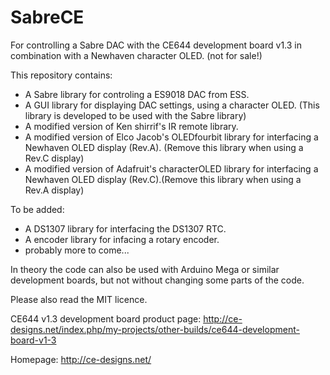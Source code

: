SabreCE
=======

For controlling a Sabre DAC with the CE644 development board v1.3 in combination with a Newhaven character OLED. (not for sale!)

This repository contains:
  - A Sabre library for controling a ES9018 DAC from ESS.
  - A GUI library for displaying DAC settings, using a character OLED.
      (This library is developed to be used with the Sabre library)
  - A modified version of Ken shirrif's IR remote library.
  - A modified version of Elco Jacob's OLEDfourbit library for interfacing a Newhaven OLED display (Rev.A). (Remove this         library when using a Rev.C display)
  - A modified version of Adafruit's characterOLED library for interfacing a Newhaven OLED display (Rev.C).(Remove this          library when using a Rev.A display)
 
To be added:
  - A DS1307 library for interfacing the DS1307 RTC.
  - A encoder library for infacing a rotary encoder.
  - probably more to come...


  
In theory the code can also be used with Arduino Mega or similar development boards, but not without changing some parts of the code.

Please also read the MIT licence.


CE644 v1.3 development board product page:
http://ce-designs.net/index.php/my-projects/other-builds/ce644-development-board-v1-3


Homepage:
http://ce-designs.net/
